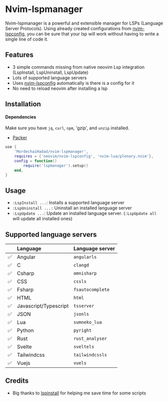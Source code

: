 # Nvim-lspmanager

Nvim-lspmanager is a powerful and extensible manager for LSPs (Language Server Protocols).
Using already created configurations from [nvim-lspconfig](https://github.com/neovim/nvim-lspconfig), you can be sure that your lsp will work without having to write a single line of code it.

## Features

- 3 simple commands missing from native neovim Lsp integration (LspInstall, LspUninstall, LspUpdate)
- Lots of supported language servers
- Uses [nvim-lspconfig](https://github.com/neovim/nvim-lspconfig) automatically is there is a config for it
- No need to reload neovim after installing a lsp

## Installation
#### Dependencies
Make sure you have `jq`, `curl`, `npm`, 'gzip', and `unzip` installed.

- [Packer](https://github.com/wbthomason/packer.nvim)
```lua
use {
    'MordechaiHadad/nvim-lspmanager',
    requires = {'neovim/nvim-lspconfig', 'nvim-lua/plenary.nvim'},
    config = function()
        require('lspmanager').setup()
    end,
}
```

## Usage

- `:LspInstall ...`: Installs a supported language server
- `:LspUninstall ...:` Uninstall an installed language server
- `:LspUpdate ...`: Update an installed language server. (`:LspUpdate all` will update all installed ones)

## Supported language servers

|                    | Language                                       | Language server |
| :----------------- | :--------------------------------------------- | :--------------------------------------------------------------------------- |
| :white_check_mark: | Angular                                        | `angularls` |
| :white_check_mark: | C                                     | `clangd` |
| :white_check_mark: | Csharp | `omnisharp` |
| :white_check_mark: | CSS                                           | `cssls` |
| :white_check_mark: | Fsharp                                         | `fsautocomplete` |
| :white_check_mark: | HTML                                           | `html` | 
| :white_check_mark: | Javascript/Typescript                          | `tsserver` |
| :white_check_mark: | JSON | `jsonls` |
| :white_check_mark: | Lua                                            | `sumneko_lua` |
| :white_check_mark: | Python                                         | `pyright` |
| :white_check_mark: | Rust | `rust_analyser` |
| :white_check_mark: | Svelte | `sveltels` |
| :white_check_mark: | Tailwindcss | `tailwindcssls` |
| :white_check_mark: | Vuejs | `vuels` |

## Credits

- Big thanks to [lspinstall](https://github.com/kabouzeid/nvim-lspinstall)  for helping me save time for some scripts
